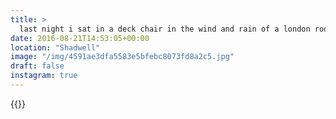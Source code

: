 ```yaml
---
title: >
  last night i sat in a deck chair in the wind and rain of a london rooftop and watched a movie. totally worth it. 🎥#rooftopfilmclub #london #docklands #vsco #dusk #vscofilm #bokeh
date: 2016-08-21T14:53:05+00:00
location: "Shadwell"
image: "/img/4591ae3dfa5583e5bfebc8073fd8a2c5.jpg"
draft: false
instagram: true
---
```


{{<photo src="/img/4591ae3dfa5583e5bfebc8073fd8a2c5.jpg">}}
